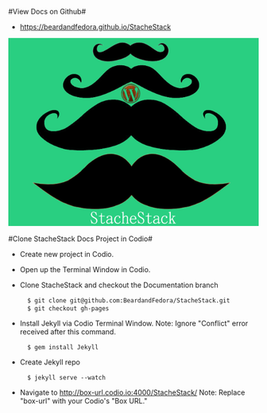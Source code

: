 #View Docs on Github#

* https://beardandfedora.github.io/StacheStack

![StacheStack](https://raw.githubusercontent.com/BeardandFedora/StacheStack/master/screenshot.png)


#Clone StacheStack Docs Project in Codio#

+ Create new project in Codio.
+ Open up the Terminal Window in Codio.
+ Clone StacheStack and checkout the Documentation branch

        $ git clone git@github.com:BeardandFedora/StacheStack.git
        $ git checkout gh-pages
        
+ Install Jekyll via Codio Terminal Window. Note: Ignore "Conflict" error received after this command.
        
        $ gem install Jekyll

+ Create Jekyll repo

        $ jekyll serve --watch

+ Navigate to http://box-url.codio.io:4000/StacheStack/ Note: Replace "box-url" with your Codio's "Box URL."

